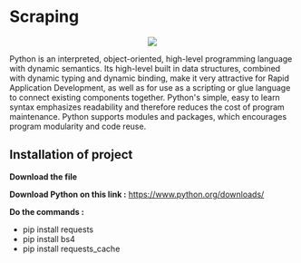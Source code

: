 # Scraping
<p align="center"><a href="https://www.python.org/" target="_blank">
    <img src="https://www.python.org/static/img/python-logo@2x.png">
</a></p>

Python is an interpreted, object-oriented, high-level programming language with dynamic semantics. Its high-level built in data structures, combined with dynamic typing and dynamic binding, make it very attractive for Rapid Application Development, as well as for use as a scripting or glue language to connect existing components together. Python's simple, easy to learn syntax emphasizes readability and therefore reduces the cost of program maintenance. Python supports modules and packages, which encourages program modularity and code reuse.

Installation of project
------------

**Download the file**

**Download Python on this link :** https://www.python.org/downloads/

**Do the commands :**
- pip install requests
- pip install bs4
- pip install requests_cache